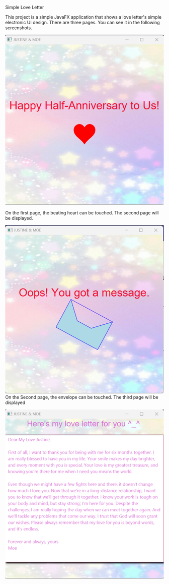 Simple Love Letter 

This project is a simple JavaFX application that shows a love letter's simple electronic UI design.
There are three pages. You can see it in the following screenshots.


![Screenshot 1](screenshots/ss1.png)

On the first page, the beating heart can be touched. The second page will be displayed.


![Screenshot 2](screenshots/ss2.png)
On the Second page, the envelope can be touched. The third page will be displayed


![Screenshot 3](screenshots/ss3.png)


